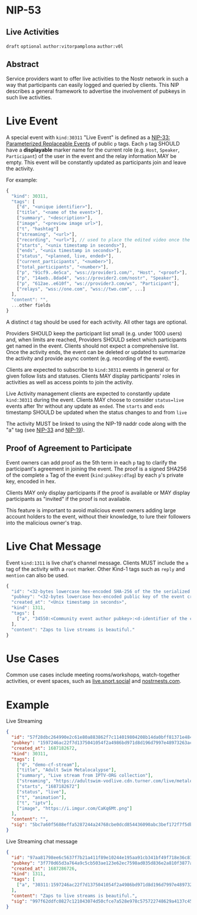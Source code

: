 NIP-53
======

Live Activities
---------------

`draft` `optional` `author:vitorpamplona` `author:v0l`

## Abstract

Service providers want to offer live activities to the Nostr network in such a way that participants can easily logged and queried by clients. This NIP describes a general framework to advertise the involvement of pubkeys in such live activities.

# Live Event

A special event with `kind:30311` "Live Event" is defined as a [NIP-33: Parameterized Replaceable Events](33.md) of public `p` tags. Each `p` tag SHOULD have a **displayable** marker name for the current role (e.g. `Host`, `Speaker`, `Participant`) of the user in the event and the relay information MAY be empty. This event will be constantly updated as participants join and leave the activity.

For example:

```js
{
  "kind": 30311,
  "tags": [
    ["d", "<unique identifier>"],
    ["title", "<name of the event>"],
    ["summary", "<description>"],
    ["image", "<preview image url>"],
    ["t", "hashtag"]
    ["streaming", "<url>"],
    ["recording", "<url>"], // used to place the edited video once the activity is over
    ["starts", "<unix timestamp in seconds>"],
    ["ends", "<unix timestamp in seconds>"],
    ["status", "<planned, live, ended>"],
    ["current_participants", "<number>"],
    ["total_participants", "<number>"],
    ["p", "91cf9..4e5ca", "wss://provider1.com/", "Host", "<proof>"],
    ["p", "14aeb..8dad4", "wss://provider2.com/nostr", "Speaker"],
    ["p", "612ae..e610f", "ws://provider3.com/ws", "Participant"],
    ["relays", "wss://one.com", "wss://two.com", ...]
  ],
  "content": "",
  ...other fields
}
```

A distinct `d` tag should be used for each activity. All other tags are optional.

Providers SHOULD keep the participant list small (e.g. under 1000 users) and, when limits are reached, Providers SHOULD select which participants get named in the event. Clients should not expect a comprehensive list. Once the activity ends, the event can be deleted or updated to summarize the activity and provide async content (e.g. recording of the event). 

Clients are expected to subscribe to `kind:30311` events in general or for given follow lists and statuses. Clients MAY display participants' roles in activities as well as access points to join the activity. 

Live Activity management clients are expected to constantly update `kind:30311` during the event. Clients MAY choose to consider `status=live` events after 1hr without any update as `ended`. The `starts` and `ends` timestamp SHOULD be updated when the status changes to and from `live`

The activity MUST be linked to using the NIP-19 naddr code along with the "a" tag (see [NIP-33](33.md) and [NIP-19](19.md)).

## Proof of Agreement to Participate

Event owners can add proof as the 5th term in each `p` tag to clarify the participant's agreement in joining the event. The proof is a signed SHA256 of the complete `a` Tag of the event (`kind:pubkey:dTag`) by each `p`'s private key, encoded in hex.

Clients MAY only display participants if the proof is available or MAY display participants as "invited" if the proof is not available.

This feature is important to avoid malicious event owners adding large account holders to the event, without their knowledge, to lure their followers into the malicious owner's trap.  

# Live Chat Message

Event `kind:1311` is live chat's channel message. Clients MUST include the `a` tag of the activity with a `root` marker. Other Kind-1 tags such as `reply` and `mention` can also be used. 

```js
{
  "id": "<32-bytes lowercase hex-encoded SHA-256 of the the serialized event data>",
  "pubkey": "<32-bytes lowercase hex-encoded public key of the event creator>",
  "created_at": "<Unix timestamp in seconds>",
  "kind": 1311,
  "tags": [
    ["a", "34550:<Community event author pubkey>:<d-identifier of the community>", "<Optional relay url>", "root"],
  ],
  "content": "Zaps to live streams is beautiful."
} 
```

# Use Cases

Common use cases include meeting rooms/workshops, watch-together activities, or event spaces, such as [live.snort.social](https://live.snort.social) and [nostrnests.com](https://nostrnests.com).

# Example

Live Streaming 

```json
{
  "id": "57f28dbc264990e2c61e80a883862f7c114019804208b14da0bff81371e484d2",
  "pubkey": "1597246ac22f7d1375041054f2a4986bd971d8d196d7997e48973263ac9879ec",
  "created_at": 1687182672,
  "kind": 30311,
  "tags": [
    ["d", "demo-cf-stream"],
    ["title", "Adult Swim Metalocalypse"],
    ["summary", "Live stream from IPTV-ORG collection"],
    ["streaming", "https://adultswim-vodlive.cdn.turner.com/live/metalocalypse/stream.m3u8"],
	["starts", "1687182672"]
    ["status", "live"],
    ["t", "animation"],
    ["t", "iptv"],
    ["image", "https://i.imgur.com/CaKq6Mt.png"]
  ],
  "content": "",
  "sig": "5bc7a60f5688effa5287244a24768cbe0dcd854436090abc3bef172f7f5db1410af4277508dbafc4f70a754a891c90ce3b966a7bc47e7c1eb71ff57640f3d389"
}
```

Live Streaming chat message

```json
{
  "id": "97aa81798ee6c5637f7b21a411f89e10244e195aa91cb341bf49f718e36c8188",
  "pubkey": "3f770d65d3a764a9c5cb503ae123e62ec7598ad035d836e2a810f3877a745b24", 
  "created_at": 1687286726,
  "kind": 1311,
  "tags": [
    ["a", "30311:1597246ac22f7d1375041054f2a4986bd971d8d196d7997e48973263ac9879ec:demo-cf-stream", "", "root"]
  ],
  "content": "Zaps to live streams is beautiful.",
  "sig": "997f62ddfc0827c121043074d50cfce7a528e978c575722748629a4137c45b75bdbc84170bedc723ef0a5a4c3daebf1fef2e93f5e2ddb98e5d685d022c30b622"
}
````

